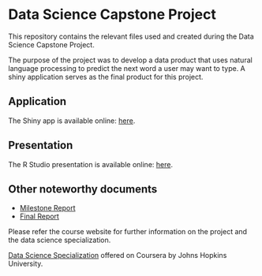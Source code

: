 # Data Science Capstone Project

This repository contains the relevant files used and created during the Data Science Capstone Project.

The purpose of the project was to develop a data product that uses natural language processing to predict the next word a user may want to type. A shiny application serves as the final product for this project.

## Application
The Shiny app is available online: <a href="http://45.55.48.122/" target="_blank">here</a>.
## Presentation
The R Studio presentation is available online: <a href="http://rpubs.com/wowkazmir/547094" target="_blank">here</a>.

## Other noteworthy documents

* [Milestone Report](https://rpubs.com/wowkazmir/535853)
* [Final Report](http://rpubs.com/wowkazmir/546921)

Please refer the course website for further information on the project and the data science specialization.

[Data Science Specialization](https://www.coursera.org/specializations/jhu-data-science)
offered on Coursera by Johns Hopkins University.

